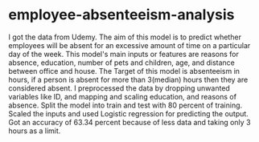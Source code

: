 # employee-absenteeism-analysis
I got the data from Udemy. The aim of this model is to predict whether employees will be absent for an excessive amount of time on a particular day of the week.
This model's main inputs or features are reasons for absence, education, number of pets and children, age, and distance between office and house.
The Target of this model is absenteeism in hours, if a person is absent for more than 3(median) hours then they are considered absent.
I preprocessed the data by dropping unwanted variables like ID, and mapping and scaling education, and reasons of absence.
Split the model into train and test with 80 percent of training.
Scaled the inputs and used Logistic regression for predicting the output.
Got an accuracy of 63.34 percent because of less data and taking only 3 hours as a limit.
